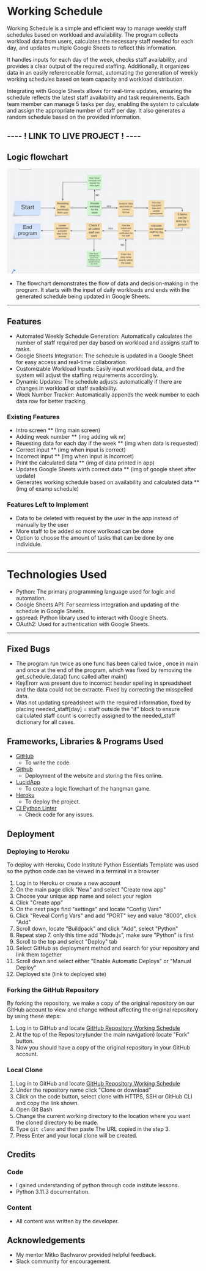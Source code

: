 # Working Schedule

Working Schedule is a simple and efficient way to manage weekly staff schedules based on workload and availability. The program collects workload data from users, calculates the necessary staff needed for each day, and updates multiple Google Sheets to reflect this information.

It handles inputs for each day of the week, checks staff availability, and provides a clear output of the required staffing. Additionally, it organizes data in an easily referenceable format, automating the generation of weekly working schedules based on team capacity and workload distribution.

Integrating with Google Sheets allows for real-time updates, ensuring the schedule reflects the latest staff availability and task requirements. Each team member can manage 5 tasks per day, enabling the system to calculate and assign the appropriate number of staff per day. It also generates a random schedule based on the provided information.


---- ! LINK TO LIVE PROJECT ! ----
---
## Logic flowchart

![Flowchart](assets/images/logic-flowchart.png)

* The flowchart demonstrates the flow of data and decision-making in the program. It starts with the input of daily workloads and ends with the generated schedule being updated in Google Sheets.
---
## Features

* Automated Weekly Schedule Generation: Automatically calculates the number of staff required per day based on workload and assigns staff to tasks.
* Google Sheets Integration: The schedule is updated in a Google Sheet for easy access and real-time collaboration.
* Customizable Workload Inputs: Easily input workload data, and the system will adjust the staffing requirements accordingly.
* Dynamic Updates: The schedule adjusts automatically if there are changes in workload or staff availability.
* Week Number Tracker: Automatically appends the week number to each data row for better tracking.

### Existing Features

* Intro screen
 ** (Img main screen)
* Adding week number
 ** (img adding wk nr)
* Reuesting data for each day if the week 
 ** (img when data is requested)
* Correct input
 ** (img when input is correct)
* Incorrect input 
 ** (img when input is incorrcet)
* Print the calculated data
 ** (img of data printed in app)
* Updates Google Sheets wirth correct data 
 ** (img of google sheet after update)
* Generates working schedule based on availability and calculated data 
 ** (img of examp schedule)

### Features Left to Implement 

* Data to be deleted with request by the user in the app instead of manually by the user
* More staff to be added so more worlkoad can be done 
* Option to choose the amount of tasks that can be done by one individule. 

---
# Technologies Used

* Python: The primary programming language used for logic and automation.
* Google Sheets API: For seamless integration and updating of the schedule in Google Sheets.
* gspread: Python library used to interact with Google Sheets.
* OAuth2: Used for authentication with Google Sheets.
---
## Fixed Bugs
* The program run twice as one func has been called twice , once in main and once at the end of the program, which was fixed by removing the get_schedule_data() func called after main()
* KeyErorr was present due to incorrect header spelling in spreadsheet and the data could not be extracte. Fixed by correcting the misspelled data. 
* Was not updating spreadsheet with the required information, fixed by placing needed_staff[day] = staff outside the "if" block to ensure calculated staff count is correctly assigned to the needed_staff dictionary for all cases.

## Frameworks, Libraries & Programs Used

* [GitHub](https://github.com/)
    * To write the code.
* [Github](https://github.com/)
    * Deployment of the website and storing the files online.
* [LucidApp](https://lucid.app/)
    * To create a logic flowchart of the hangman game.
* [Heroku](https://www.heroku.com/)
    * To deploy the project.
* [CI Python Linter](https://pep8ci.herokuapp.com/)
    * Check code for any issues.

## Deployment

### Deploying to Heroku

To deploy with Heroku, Code Institute Python Essentials Template was used so the python code can be viewed in a terminal in a browser
1. Log in to Heroku or create a new account
2. On the main page click "New" and select "Create new app"
3. Choose your unique app name and select your region
4. Click "Create app"
5. On the next page find "settings" and locate "Config Vars"
6. Click "Reveal Config Vars" and add "PORT" key and value "8000", click "Add"
7. Scroll down, locate "Buildpack" and click "Add", select "Python"
8. Repeat step 7. only this time add "Node.js", make sure "Python" is first
9. Scroll to the top and select "Deploy" tab
10. Select GitHub as deployment method and search for your repository and link them together
11. Scroll down and select either "Enable Automatic Deploys" or "Manual Deploy"
12. Deployed site (link to deployed site)

### Forking the GitHub Repository

By forking the repository, we make a copy of the original repository on our GitHub account to view and change without affecting the original repository by using these steps:

1. Log in to GitHub and locate [GitHub Repository Working Schedule](https://github.com/TinaGrigorova)
2. At the top of the Repository(under the main navigation) locate "Fork" button.
3. Now you should have a copy of the original repository in your GitHub account.

### Local Clone

1. Log in to GitHub and locate [GitHub Repository Working Schedule](https://github.com/TinaGrigorova)
2. Under the repository name click "Clone or download"
3. Click on the code button, select clone with HTTPS, SSH or GitHub CLI and copy the link shown.
4. Open Git Bash
5. Change the current working directory to the location where you want the cloned directory to be made.
6. Type `git clone` and then paste The URL copied in the step 3.
7. Press Enter and your local clone will be created.

## Credits

### Code

* I gained understanding of python through code institute lessons.
* Python 3.11.3 documentation.

### Content

* All content was written by the developer.

## Acknowledgements

 * My mentor Mitko Bachvarov provided helpful feedback.
 * Slack community for encouragement.